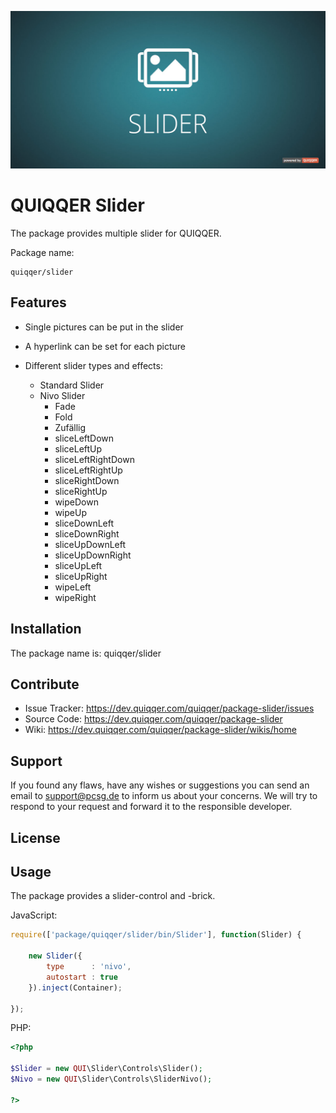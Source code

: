 ![QUIQQER Slider](bin/images/Readme.jpg)

QUIQQER Slider
========

The package provides multiple slider for QUIQQER.

Package name:

    quiqqer/slider


Features
--------

- Single pictures can be put in the slider
- A hyperlink can be set for each picture
- Different slider types and effects:
 
     
    - Standard Slider
    - Nivo Slider
        - Fade
        - Fold
        - Zufällig
        - sliceLeftDown
        - sliceLeftUp
        - sliceLeftRightDown
        - sliceLeftRightUp
        - sliceRightDown
        - sliceRightUp
        - wipeDown
        - wipeUp
        - sliceDownLeft
        - sliceDownRight
        - sliceUpDownLeft
        - sliceUpDownRight
        - sliceUpLeft
        - sliceUpRight
        - wipeLeft
        - wipeRight


Installation
------------

The package name is: quiqqer/slider


Contribute
----------

- Issue Tracker: https://dev.quiqqer.com/quiqqer/package-slider/issues
- Source Code: https://dev.quiqqer.com/quiqqer/package-slider
- Wiki: https://dev.quiqqer.com/quiqqer/package-slider/wikis/home


Support
-------

If you found any flaws, have any wishes or suggestions you can send an email
to [support@pcsg.de](mailto:support@pcsg.de) to inform us about your concerns. 
We will try to respond to your request and forward it to the responsible developer.


License
-------


Usage
--------

The package provides a slider-control and -brick.

JavaScript:
```javascript
require(['package/quiqqer/slider/bin/Slider'], function(Slider) {

    new Slider({
        type      : 'nivo',
        autostart : true
    }).inject(Container);

});
```

PHP:
```php
<?php

$Slider = new QUI\Slider\Controls\Slider();
$Nivo = new QUI\Slider\Controls\SliderNivo();

?>
```
